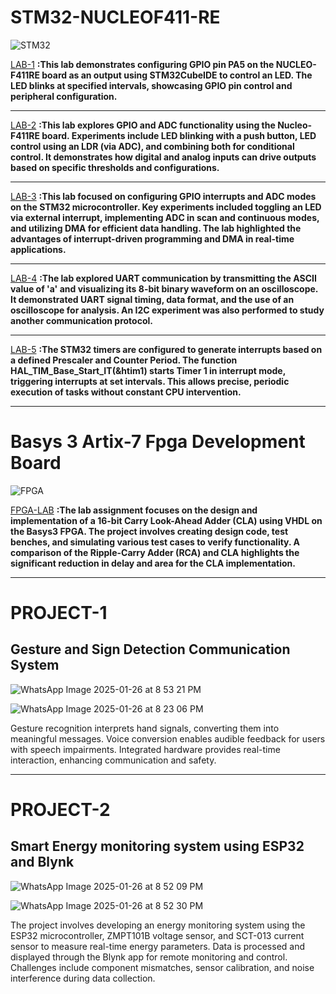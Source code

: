 # STM32-NUCLEOF411-RE
 

  ![STM32](https://github.com/user-attachments/assets/4cddc587-bec5-4215-b2ee-fc1115cc9bad)


<a href="https://github.com/DhaminiVootkuri/STM32-NUCLEOF411-RE/blob/66d03b4d0ba78d4ff5e136224af5be8f8bf3cdac/LAB1.pdf">LAB-1</a> **:This lab demonstrates configuring GPIO pin PA5 on the NUCLEO-F411RE board as an output using STM32CubeIDE to control an LED. The LED blinks at specified intervals, showcasing GPIO pin control and peripheral configuration.**  
  
---------------------------------------------------------------------------------------------------------------------------------------------------------------------------------------------------------------  


<a href="https://github.com/DhaminiVootkuri/STM32-NUCLEOF411-RE/blob/2e5c317837cdcedbfbf769a6d3499e9be6b7fe0b/LAB2.pdf">LAB-2</a>  **:This lab explores GPIO and ADC functionality using the Nucleo-F411RE board. Experiments include LED blinking with a push button, LED control using an LDR (via ADC), and combining both for conditional control. It demonstrates how digital and analog inputs can drive outputs based on specific thresholds and configurations.**  

---------------------------------------------------------------------------------------------------------------------------------------------------------------------------------------------------------------  

<a href="https://github.com/DhaminiVootkuri/STM32-NUCLEOF411-RE/blob/1f9d0cd0080e6c0706cbbc33bab68bfa0ab45291/LAB3.pdf">LAB-3</a> **:This lab focused on configuring GPIO interrupts and ADC modes on the STM32 microcontroller. Key experiments included toggling an LED via external interrupt, implementing ADC in scan and continuous modes, and utilizing DMA for efficient data handling. The lab highlighted the advantages of interrupt-driven programming and DMA in real-time applications.**  

---------------------------------------------------------------------------------------------------------------------------------------------------------------------------------------------------------------  


<a href="https://github.com/DhaminiVootkuri/STM32-NUCLEOF411-RE/blob/c875f4ec8b54ebc684530085d013452a1afdc5cb/LAB4.pdf">LAB-4</a> **:The lab explored UART communication by transmitting the ASCII value of 'a' and visualizing its 8-bit binary waveform on an oscilloscope. It demonstrated UART signal timing, data format, and the use of an oscilloscope for analysis. An I2C experiment was also performed to study another communication protocol.**  

---------------------------------------------------------------------------------------------------------------------------------------------------------------------------------------------------------------  

<a href="https://github.com/DhaminiVootkuri/STM32-NUCLEOF411-RE/blob/197940edd2a1555081857ed6a9d0f52b914f5538/LAB5%20.pdf">LAB-5</a> **:The STM32 timers are configured to generate interrupts based on a defined Prescaler and Counter Period. The function HAL_TIM_Base_Start_IT(&htim1) starts Timer 1 in interrupt mode, triggering interrupts at set intervals. This allows precise, periodic execution of tasks without constant CPU intervention.**  

---------------------------------------------------------------------------------------------------------------------------------------------------------------------------------------------------------------  
# Basys 3 Artix-7 Fpga Development Board  

![FPGA](https://github.com/user-attachments/assets/20c4a742-f6fd-4d80-b4ef-2dc6369a2c85)   

<a href="https://github.com/DhaminiVootkuri/STM32-NUCLEOF411-RE/blob/6b9dda5ab8502ca57c219f5adde01282484bf83e/FPGA%20LAB.pdf">FPGA-LAB</a> **:The lab assignment focuses on the design and implementation of a 16-bit Carry Look-Ahead Adder (CLA) using VHDL on the Basys3 FPGA. The project involves creating design code, test benches, and simulating various test cases to verify functionality. A comparison of the Ripple-Carry Adder (RCA) and CLA highlights the significant reduction in delay and area for the CLA implementation.**  

---------------------------------------------------------------------------------------------------------------------------------------------------------------------------------------------------------------
# PROJECT-1

## Gesture and Sign Detection Communication System

![WhatsApp Image 2025-01-26 at 8 53 21 PM](https://github.com/user-attachments/assets/e2df619f-9437-4a9a-b2ab-d81ed0c369e7)  

![WhatsApp Image 2025-01-26 at 8 23 06 PM](https://github.com/user-attachments/assets/180f51fe-9c53-42a4-995c-f996f0e36b89)     

Gesture recognition interprets hand signals, converting them into meaningful messages. Voice conversion enables audible feedback for users with speech impairments. Integrated hardware provides real-time interaction, enhancing communication and safety.  

---------------------------------------------------------------------------------------------------------------------------------------------------------------------------------------------------------------
# PROJECT-2

## Smart Energy monitoring system using ESP32 and Blynk

![WhatsApp Image 2025-01-26 at 8 52 09 PM](https://github.com/user-attachments/assets/5a776327-bda1-479c-a36a-2f149a29ca3b)   

![WhatsApp Image 2025-01-26 at 8 52 30 PM](https://github.com/user-attachments/assets/035fe67f-be0e-4921-ad0f-5631df4734f9)   

The project involves developing an energy monitoring system using the ESP32 microcontroller, ZMPT101B voltage sensor, and SCT-013 current sensor to measure real-time energy parameters. Data is processed and displayed through the Blynk app for remote monitoring and control. Challenges include component mismatches, sensor calibration, and noise interference during data collection.





